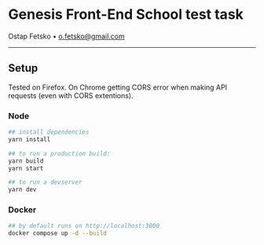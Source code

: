 # Genesis Front-End School test task

Ostap Fetsko • o.fetsko@gmail.com

---

## Setup

Tested on Firefox. On Chrome getting CORS error when making API requests (even with CORS extentions).

### Node

```bash
## install dependencies
yarn install

## to run a production build:
yarn build
yarn start

## to run a devserver
yarn dev
```

### Docker

```bash
## by default runs on http://localhost:3000
docker compose up -d --build
```
